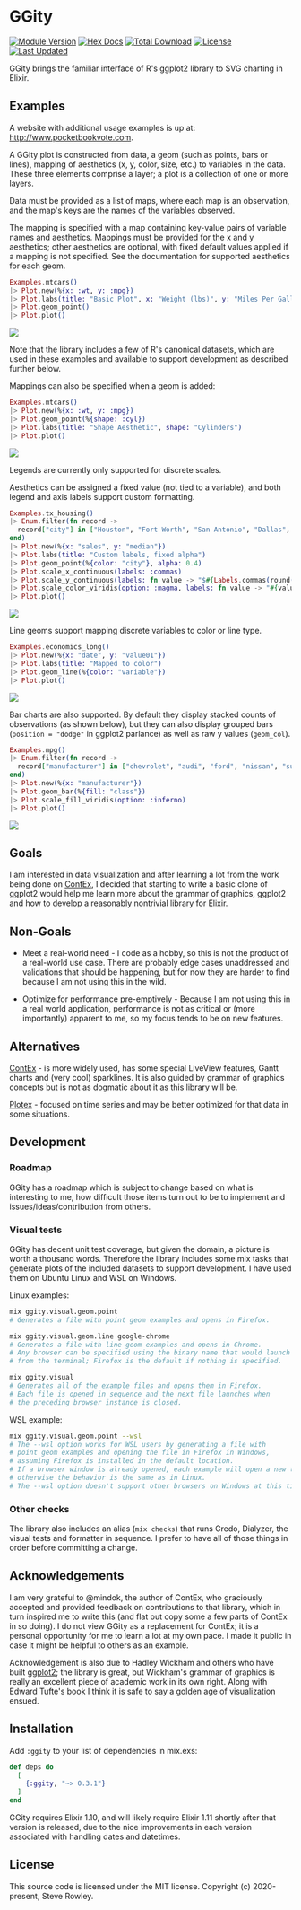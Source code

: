 # GGity

[![Module Version](https://img.shields.io/hexpm/v/ggity.svg)](https://hex.pm/packages/ggity)
[![Hex Docs](https://img.shields.io/badge/hex-docs-lightgreen.svg)](https://hexdocs.pm/ggity/)
[![Total Download](https://img.shields.io/hexpm/dt/ggity.svg)](https://hex.pm/packages/ggity)
[![License](https://img.shields.io/hexpm/l/ggity.svg)](https://github.com/srowley/ggity/blob/master/LICENSE)
[![Last Updated](https://img.shields.io/github/last-commit/srowley/ggity.svg)](https://github.com/srowley/ggity/commits/master)

GGity brings the familiar interface of R's ggplot2 library to SVG charting in Elixir.

## Examples

A website with additional usage examples is up at: http://www.pocketbookvote.com.

A GGity plot is constructed from data, a geom (such as points, bars or lines), mapping of aesthetics (x, y, color, size, etc.) to variables in the data. These three elements comprise a layer; a plot is a collection of one or more layers.

Data must be provided as a list of maps, where each map is an observation, and the map's keys are the names of the variables observed.

The mapping is specified with a map containing key-value pairs of variable names and aesthetics. Mappings must be provided for the x and y aesthetics; other aesthetics are optional, with fixed default values applied if a mapping is not specified. See the documentation for supported aesthetics for each geom.

```elixir
Examples.mtcars()
|> Plot.new(%{x: :wt, y: :mpg})
|> Plot.labs(title: "Basic Plot", x: "Weight (lbs)", y: "Miles Per Gallon")
|> Plot.geom_point()
|> Plot.plot()
```
![](./examples/geom_point_basic.svg)

Note that the library includes a few of R's canonical datasets, which are used in these examples and available to support development as described further below.

Mappings can also be specified when a geom is added:

```elixir
Examples.mtcars()
|> Plot.new(%{x: :wt, y: :mpg})
|> Plot.geom_point(%{shape: :cyl})
|> Plot.labs(title: "Shape Aesthetic", shape: "Cylinders")
|> Plot.plot()
```
![](./examples/geom_point_shape_mapping.svg)

Legends are currently only supported for discrete scales.

Aesthetics can be assigned a fixed value (not tied to a variable), and both legend
and axis labels support custom formatting.

```elixir
Examples.tx_housing()
|> Enum.filter(fn record ->
  record["city"] in ["Houston", "Fort Worth", "San Antonio", "Dallas", "Austin"]
end)
|> Plot.new(%{x: "sales", y: "median"})
|> Plot.labs(title: "Custom labels, fixed alpha")
|> Plot.geom_point(%{color: "city"}, alpha: 0.4)
|> Plot.scale_x_continuous(labels: :commas)
|> Plot.scale_y_continuous(labels: fn value -> "$#{Labels.commas(round(value / 1000))}K" end)
|> Plot.scale_color_viridis(option: :magma, labels: fn value -> "#{value}!!!" end)
|> Plot.plot()
```
![](./examples/geom_point_custom.svg)

Line geoms support mapping discrete variables to color or line type.

```elixir
Examples.economics_long()
|> Plot.new(%{x: "date", y: "value01"})
|> Plot.labs(title: "Mapped to color")
|> Plot.geom_line(%{color: "variable"})
|> Plot.plot()
```
![](./examples/geom_line.svg)

Bar charts are also supported. By default they display stacked counts of observations (as shown below), but they can also display grouped bars (`position = "dodge"` in ggplot2 parlance) as well as raw y values (`geom_col`).

```elixir
Examples.mpg()
|> Enum.filter(fn record ->
  record["manufacturer"] in ["chevrolet", "audi", "ford", "nissan", "subaru"]
end)
|> Plot.new(%{x: "manufacturer"})
|> Plot.geom_bar(%{fill: "class"})
|> Plot.scale_fill_viridis(option: :inferno)
|> Plot.plot()
```
![](./examples/geom_bar.svg)

## Goals
I am interested in data visualization and after learning a lot from the work being done on [ContEx](https://github.com/mindok/contex), I decided that starting to write a basic clone of ggplot2 would help me learn more about the grammar of graphics, ggplot2 and how to develop a reasonably nontrivial library for Elixir.

## Non-Goals
* Meet a real-world need - I code as a hobby, so this is not the product of a real-world use case. There are probably edge cases unaddressed and validations that should be happening, but for now they are harder to find because I am not using this in the wild.

* Optimize for performance pre-emptively - Because I am not using this in a real world application, performance is not as critical or (more importantly) apparent to me, so my focus tends to be on new features.

## Alternatives

[ContEx](https://github.com/mindok/contex) - is more widely used, has some special LiveView features, Gantt charts and (very cool) sparklines. It is also guided by grammar of graphics concepts but is not as dogmatic about it as this library will be.

[Plotex](https://github.com/elcritch/plotex) - focused on time series and may be better optimized for that data in some situations.

## Development

### Roadmap

GGity has a roadmap which is subject to change based on what is interesting to me, how difficult those items turn out to be to implement and issues/ideas/contribution from others.

### Visual tests
GGity has decent unit test coverage, but given the domain, a picture is worth a thousand words. Therefore the library includes some mix tasks that generate plots of the included datasets to support development. I have used them on Ubuntu Linux and WSL on Windows.

Linux examples:

```bash
mix ggity.visual.geom.point
# Generates a file with point geom examples and opens in Firefox.

mix ggity.visual.geom.line google-chrome
# Generates a file with line geom examples and opens in Chrome.
# Any browser can be specified using the binary name that would launch it
# from the terminal; Firefox is the default if nothing is specified.

mix ggity.visual
# Generates all of the example files and opens them in Firefox.
# Each file is opened in sequence and the next file launches when
# the preceding browser instance is closed.
```

WSL example:

```bash
mix ggity.visual.geom.point --wsl
# The --wsl option works for WSL users by generating a file with
# point geom examples and opening the file in Firefox in Windows,
# assuming Firefox is installed in the default location.
# If a browser window is already opened, each example will open a new tab;
# otherwise the behavior is the same as in Linux.
# The --wsl option doesn't support other browsers on Windows at this time.
```

### Other checks

The library also includes an alias (```mix checks```) that runs Credo, Dialyzer, the visual tests and formatter in sequence. I prefer to have all of those things in order before committing a change.

## Acknowledgements

I am very grateful to @mindok, the author of ContEx, who graciously accepted and provided feedback on contributions to that library, which in turn inspired me to write this (and flat out copy some a few parts of ContEx in so doing). I do not view GGity as a replacement for ContEx; it is a personal opportunity for me to learn a lot at my own pace. I made it public in case it might be helpful to others as an example.

Acknowledgement is also due to Hadley Wickham and others who have built [ggplot2](https://ggplot2.tidyverse.org/); the library is great, but Wickham's grammar of graphics is really an excellent piece of academic work in its own right. Along with Edward Tufte's book I think it is safe to say a golden age of visualization ensued.

## Installation

Add `:ggity` to your list of dependencies in mix.exs:

```elixir
def deps do
  [
    {:ggity, "~> 0.3.1"}
  ]
end
```

GGity requires Elixir 1.10, and will likely require Elixir 1.11 shortly after that version is released, due to the nice improvements in each version associated with handling dates and datetimes.

## License

This source code is licensed under the MIT license. Copyright (c) 2020-present, Steve Rowley.
